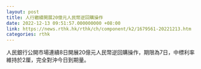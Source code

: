 ```yaml
---
layout: post
title: 人行繼續開展20億元人民幣逆回購操作
date: 2022-12-13 09:51:57.000000000 +08:00
link: https://news.rthk.hk/rthk/ch/component/k2/1679561-20221213.htm
categories: rthk
---
```


人民銀行公開市場連續8日開展20億元人民幣逆回購操作，期限為7日，中標利率維持於2厘，完全對沖今日到期量。
